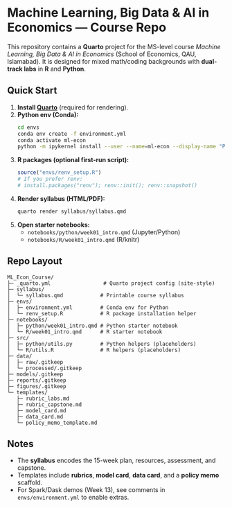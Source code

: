 # Machine Learning, Big Data & AI in Economics — Course Repo

This repository contains a **Quarto** project for the MS-level course *Machine Learning, Big Data & AI in Economics* (School of Economics, QAU, Islamabad). It is designed for mixed math/coding backgrounds with **dual-track labs** in **R** and **Python**.

## Quick Start

1. **Install [Quarto](https://quarto.org/)** (required for rendering).
2. **Python env (Conda):**
   ```bash
   cd envs
   conda env create -f environment.yml
   conda activate ml-econ
   python -m ipykernel install --user --name=ml-econ --display-name "Python (ml-econ)"
   ```
3. **R packages (optional first-run script):**
   ```r
   source("envs/renv_setup.R")
   # If you prefer renv:
   # install.packages("renv"); renv::init(); renv::snapshot()
   ```
4. **Render syllabus (HTML/PDF):**
   ```bash
   quarto render syllabus/syllabus.qmd
   ```
5. **Open starter notebooks:**
   - `notebooks/python/week01_intro.qmd` (Jupyter/Python)
   - `notebooks/R/week01_intro.qmd` (R/knitr)

## Repo Layout

```
ML_Econ_Course/
├─ _quarto.yml                 # Quarto project config (site-style)
├─ syllabus/
│  └─ syllabus.qmd            # Printable course syllabus
├─ envs/
│  ├─ environment.yml         # Conda env for Python
│  └─ renv_setup.R            # R package installation helper
├─ notebooks/
│  ├─ python/week01_intro.qmd # Python starter notebook
│  └─ R/week01_intro.qmd      # R starter notebook
├─ src/
│  ├─ python/utils.py         # Python helpers (placeholders)
│  └─ R/utils.R               # R helpers (placeholders)
├─ data/
│  ├─ raw/.gitkeep
│  └─ processed/.gitkeep
├─ models/.gitkeep
├─ reports/.gitkeep
├─ figures/.gitkeep
└─ templates/
   ├─ rubric_labs.md
   ├─ rubric_capstone.md
   ├─ model_card.md
   ├─ data_card.md
   └─ policy_memo_template.md
```

## Notes
- The **syllabus** encodes the 15-week plan, resources, assessment, and capstone.
- Templates include **rubrics**, **model card**, **data card**, and a **policy memo** scaffold.
- For Spark/Dask demos (Week 13), see comments in `envs/environment.yml` to enable extras.